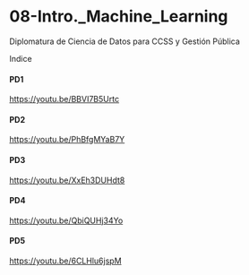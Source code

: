 # 08-Intro._Machine_Learning
Diplomatura de Ciencia de Datos para CCSS y Gestión Pública

Indice
#### PD1
https://youtu.be/BBVI7B5Urtc

#### PD2
https://youtu.be/PhBfgMYaB7Y

#### PD3
https://youtu.be/XxEh3DUHdt8

#### PD4
https://youtu.be/QbiQUHj34Yo

#### PD5
https://youtu.be/6CLHlu6jspM
